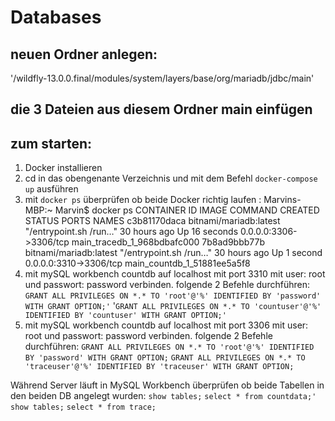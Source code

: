 # Databases

## neuen Ordner anlegen:
'/wildfly-13.0.0.final/modules/system/layers/base/org/mariadb/jdbc/main'

## die 3 Dateien aus diesem Ordner main einfügen

## zum starten:
1. Docker installieren
2. cd in das obengenante Verzeichnis und mit dem Befehl `docker-compose up` ausführen
3. mit `docker ps` überprüfen ob beide Docker richtig laufen :
Marvins-MBP:~ Marvin$ docker ps
CONTAINER ID        IMAGE                    COMMAND                  CREATED             STATUS              PORTS                    NAMES
c3b81170daca        bitnami/mariadb:latest   "/entrypoint.sh /run…"   30 hours ago        Up 16 seconds       0.0.0.0:3306->3306/tcp   main_tracedb_1_968bdbafc000
7b8ad9bbb77b        bitnami/mariadb:latest   "/entrypoint.sh /run…"   30 hours ago        Up 1 second         0.0.0.0:3310->3306/tcp   main_countdb_1_51881ee5a5f8
4. mit mySQL workbench countdb auf localhost mit port 3310 mit user: root und passwort: password verbinden. folgende 2 Befehle durchführen: 
`GRANT ALL PRIVILEGES ON *.* TO 'root'@'%' IDENTIFIED BY 'password' WITH GRANT OPTION;'`
'`GRANT ALL PRIVILEGES ON *.* TO 'countuser'@'%' IDENTIFIED BY 'countuser' WITH GRANT OPTION;'`
5. mit mySQL workbench countdb auf localhost mit port 3306 mit user: root und passwort: password verbinden. folgende 2 Befehle durchführen: 
`GRANT ALL PRIVILEGES ON *.* TO 'root'@'%' IDENTIFIED BY 'password' WITH GRANT OPTION;`
`GRANT ALL PRIVILEGES ON *.* TO 'traceuser'@'%' IDENTIFIED BY 'traceuser' WITH GRANT OPTION;`


Während Server läuft in MySQL Workbench überprüfen ob beide Tabellen in den beiden DB angelegt wurden: 
`show tables;`
`select * from countdata;'`
`show tables;`
`select * from trace;`
